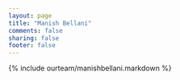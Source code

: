 ```yaml
---
layout: page
title: "Manish Bellani"
comments: false
sharing: false
footer: false
---
```

{% include ourteam/manishbellani.markdown %}

